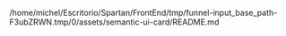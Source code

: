 /home/michel/Escritorio/Spartan/FrontEnd/tmp/funnel-input_base_path-F3ubZRWN.tmp/0/assets/semantic-ui-card/README.md